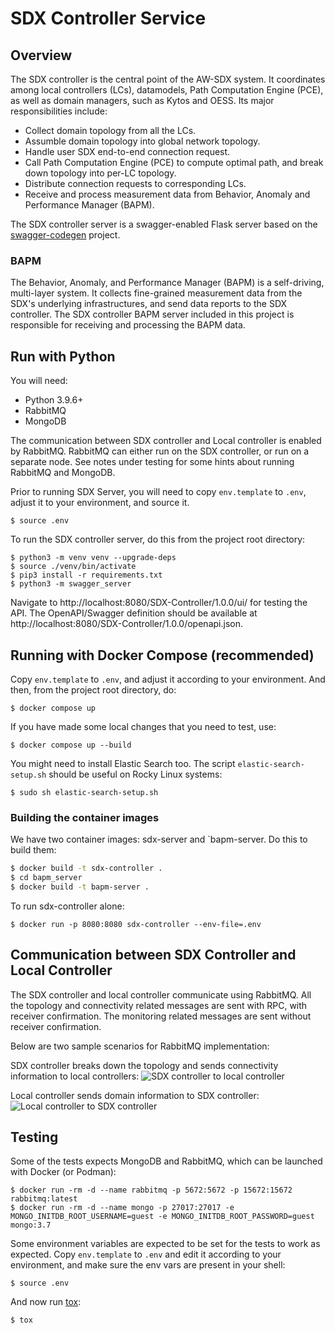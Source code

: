 # SDX Controller Service

## Overview

The SDX controller is the central point of the AW-SDX system. It
coordinates among local controllers (LCs), datamodels, Path
Computation Engine (PCE), as well as domain managers, such as Kytos
and OESS. Its major responsibilities include:

* Collect domain topology from all the LCs.
* Assumble domain topology into global network topology.
* Handle user SDX end-to-end connection request.
* Call Path Computation Engine (PCE) to compute optimal path, and
  break down topology into per-LC topology.
* Distribute connection requests to corresponding LCs.
* Receive and process measurement data from Behavior, Anomaly and
  Performance Manager (BAPM).
  
The SDX controller server is a swagger-enabled Flask server based on
the [swagger-codegen](https://github.com/swagger-api/swagger-codegen)
project.


### BAPM

The Behavior, Anomaly, and Performance Manager (BAPM) is a
self-driving, multi-layer system. It collects fine-grained measurement
data from the SDX's underlying infrastructures, and send data reports
to the SDX controller. The SDX controller BAPM server included in this
project is responsible for receiving and processing the BAPM data.


## Run with Python

You will need:

* Python 3.9.6+
* RabbitMQ
* MongoDB

The communication between SDX controller and Local controller is
enabled by RabbitMQ.  RabbitMQ can either run on the SDX controller,
or run on a separate node.  See notes under testing for some hints
about running RabbitMQ and MongoDB.

Prior to running SDX Server, you will need to copy `env.template` to
`.env`, adjust it to your environment, and source it.

```console
$ source .env
```

To run the SDX controller server, do this from the project root
directory:

```console
$ python3 -m venv venv --upgrade-deps
$ source ./venv/bin/activate
$ pip3 install -r requirements.txt
$ python3 -m swagger_server
```

Navigate to http://localhost:8080/SDX-Controller/1.0.0/ui/ for testing
the API.  The OpenAPI/Swagger definition should be available at
http://localhost:8080/SDX-Controller/1.0.0/openapi.json.


## Running with Docker Compose (recommended)

Copy `env.template` to `.env`, and adjust it according to your
environment.  And then, from the project root directory, do:

```
$ docker compose up
```

If you have made some local changes that you need to test, use:

```
$ docker compose up --build
```

You might need to install Elastic Search too.  The script
`elastic-search-setup.sh` should be useful on Rocky Linux systems:

```
$ sudo sh elastic-search-setup.sh
```

### Building the container images

We have two container images: sdx-server and `bapm-server. Do this to
build them:

```bash
$ docker build -t sdx-controller .
$ cd bapm_server
$ docker build -t bapm-server .
```

To run sdx-controller alone:

```
$ docker run -p 8080:8080 sdx-controller --env-file=.env
```


## Communication between SDX Controller and Local Controller

The SDX controller and local controller communicate using
RabbitMQ. All the topology and connectivity related messages are sent
with RPC, with receiver confirmation. The monitoring related messages
are sent without receiver confirmation.

Below are two sample scenarios for RabbitMQ implementation:

SDX controller breaks down the topology and sends connectivity
information to local controllers: ![SDX controller to local
controller](https://user-images.githubusercontent.com/29924060/139588273-100a0bb2-14ba-496f-aedf-a122b9793325.jpg)

Local controller sends domain information to SDX controller: ![Local
controller to SDX
controller](https://user-images.githubusercontent.com/29924060/139588283-2ea32803-92e3-4812-9e8a-3d829549ae40.jpg)

## Testing

Some of the tests expects MongoDB and RabbitMQ, which can be launched
with Docker (or Podman):

```
$ docker run -rm -d --name rabbitmq -p 5672:5672 -p 15672:15672 rabbitmq:latest
$ docker run -rm -d --name mongo -p 27017:27017 -e MONGO_INITDB_ROOT_USERNAME=guest -e MONGO_INITDB_ROOT_PASSWORD=guest mongo:3.7
```

Some environment variables are expected to be set for the tests to
work as expected. Copy `env.template` to `.env` and edit it according
to your environment, and make sure the env vars are present in your
shell:

```console
$ source .env
```

And now run [tox]:

```console
$ tox
```


<!-- References -->

[tox]: https://tox.wiki/en/latest/
